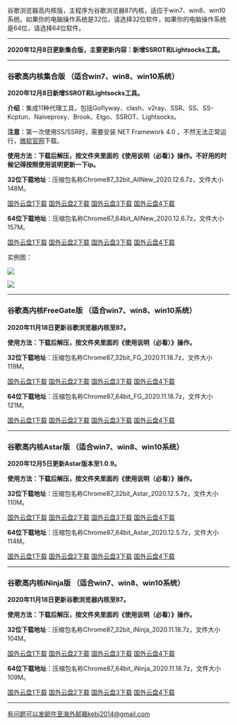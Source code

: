 谷歌浏览器高内核版，主程序为谷歌浏览器87内核，适应于win7、win8、win10系统。如果你的电脑操作系统是32位，请选择32位软件，如果你的电脑操作系统是64位，请选择64位软件。

***

**2020年12月8日更新集合版，主要更新内容：新增SSROT和Lightsocks工具。**

***

### 谷歌高内核集合版  （适合win7、win8、win10系统）

**2020年12月8日新增SSROT和Lightsocks工具。**

**介绍**：集成11种代理工具，包括Goflyway、clash、v2ray、SSR、SS、SS-Kcptun、Naiveproxy、Brook、Etgo、SSROT、Lightsocks。

**注意**：第一次使用SS/SSR时，需要安装 NET Framework 4.0 ，不然无法正常运行，[微软官网](https://www.microsoft.com/zh-cn/download/details.aspx?id=17718)下载。

**使用方法：下载后解压，按文件夹里面的《使用说明（必看）》操作。不好用的时候记得按照使用说明更新一下ip。**

**32位下载地址**：压缩包名称Chrome87_32bit_AllNew_2020.12.6.7z，文件大小148M。

[国外云盘1下载](https://tr91.free4444.xyz/Chrome87_32bit_AllNew_2020.12.6.7z) 
[国外云盘2下载](https://tr71.free4444.xyz/Chrome87_32bit_AllNew_2020.12.6.7z) 
[国外云盘3下载](https://tr61.free4444.xyz/Chrome87_32bit_AllNew_2020.12.6.7z) 
[国外云盘4下载](https://tr51.free4444.xyz/Chrome87_32bit_AllNew_2020.12.6.7z) 

**64位下载地址**：压缩包名称Chrome87_64bit_AllNew_2020.12.6.7z，文件大小157M。

[国外云盘1下载](https://tr91.free4444.xyz/Chrome87_64bit_AllNew_2020.12.6.7z) 
[国外云盘2下载](https://tr71.free4444.xyz/Chrome87_64bit_AllNew_2020.12.6.7z) 
[国外云盘3下载](https://tr61.free4444.xyz/Chrome87_64bit_AllNew_2020.12.6.7z) 
[国外云盘4下载](https://tr51.free4444.xyz/Chrome87_64bit_AllNew_2020.12.6.7z) 

实例图：

![](https://cdn.jsdelivr.net/gh/Alvin9999/pac2/all1.jpg)

![](https://cdn.jsdelivr.net/gh/Alvin9999/pac2/all2.jpg)

***

### 谷歌高内核FreeGate版  （适合win7、win8、win10系统）

**2020年11月18日更新谷歌浏览器内核至87。**

**使用方法：下载后解压，按文件夹里面的《使用说明（必看）》操作。**

**32位下载地址**：压缩包名称Chrome87_32bit_FG_2020.11.18.7z，文件大小119M。

[国外云盘1下载](https://tr71.free4444.xyz/Chrome87_32bit_FG_2020.11.18.7z) 
[国外云盘2下载](https://tr61.free4444.xyz/Chrome87_32bit_FG_2020.11.18.7z) 
[国外云盘3下载](https://tr91.free4444.xyz/Chrome87_32bit_FG_2020.11.18.7z) 
[国外云盘4下载](https://tr51.free4444.xyz/Chrome87_32bit_FG_2020.11.18.7z) 

**64位下载地址**：压缩包名称Chrome87_64bit_FG_2020.11.18.7z，文件大小121M。

[国外云盘1下载](https://tr71.free4444.xyz/Chrome87_64bit_FG_2020.11.18.7z) 
[国外云盘2下载](https://tr61.free4444.xyz/Chrome87_64bit_FG_2020.11.18.7z) 
[国外云盘3下载](https://tr91.free4444.xyz/Chrome87_64bit_FG_2020.11.18.7z) 
[国外云盘4下载](https://tr51.free4444.xyz/Chrome87_64bit_FG_2020.11.18.7z) 

***

### 谷歌高内核Astar版  （适合win7、win8、win10系统）

**2020年12月5日更新Astar版本至1.0.9。**

**使用方法：下载后解压，按文件夹里面的《使用说明（必看）》操作。**

**32位下载地址**：压缩包名称Chrome87_32bit_Astar_2020.12.5.7z，文件大小110M。

[国外云盘1下载](https://tr71.free4444.xyz/Chrome87_32bit_Astar_2020.12.5.7z) 
[国外云盘2下载](https://tr61.free4444.xyz/Chrome87_32bit_Astar_2020.12.5.7z) 
[国外云盘3下载](https://tr91.free4444.xyz/Chrome87_32bit_Astar_2020.12.5.7z) 
[国外云盘4下载](https://tr61.free4444.xyz/Chrome87_32bit_Astar_2020.12.5.7z) 


**64位下载地址**：压缩包名称Chrome87_64bit_Astar_2020.12.5.7z，文件大小114M。

[国外云盘1下载](https://tr71.free4444.xyz/Chrome87_64bit_Astar_2020.12.5.7z) 
[国外云盘2下载](https://tr61.free4444.xyz/Chrome87_64bit_Astar_2020.12.5.7z) 
[国外云盘3下载](https://tr91.free4444.xyz/Chrome87_64bit_Astar_2020.12.5.7z) 
[国外云盘4下载](https://tr51.free4444.xyz/Chrome87_64bit_Astar_2020.12.5.7z) 

***

### 谷歌高内核iNinja版 （适合win7、win8、win10系统）

**2020年11月18日更新谷歌浏览器内核至87。**

**使用方法：下载后解压，按文件夹里面的《使用说明（必看）》操作。**

**32位下载地址**：压缩包名称Chrome87_32bit_iNinja_2020.11.18.7z，文件大小104M。

[国外云盘1下载](https://tr71.free4444.xyz/Chrome87_32bit_iNinja_2020.11.18.7z) 
[国外云盘2下载](https://tr61.free4444.xyz/Chrome87_32bit_iNinja_2020.11.18.7z) 
[国外云盘3下载](https://tr91.free4444.xyz/Chrome87_32bit_iNinja_2020.11.18.7z) 
[国外云盘4下载](https://tr51.free4444.xyz/Chrome87_32bit_iNinja_2020.11.18.7z) 

**64位下载地址**：压缩包名称Chrome87_64bit_iNinja_2020.11.18.7z，文件大小109M。

[国外云盘1下载](https://tr71.free4444.xyz/Chrome87_64bit_iNinja_2020.11.18.7z) 
[国外云盘2下载](https://tr61.free4444.xyz/Chrome87_64bit_iNinja_2020.11.18.7z) 
[国外云盘3下载](https://tr91.free4444.xyz/Chrome87_64bit_iNinja_2020.11.18.7z) 
[国外云盘4下载](https://tr51.free4444.xyz/Chrome87_64bit_iNinja_2020.11.18.7z) 


***

有问题可以发邮件至海外邮箱kebi2014@gmail.com